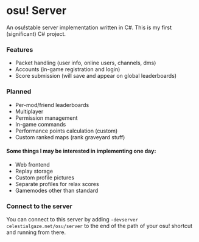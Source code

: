 # osu! Server
An osu!stable server implementation written in C#. This is my first (significant) C# project. 

### Features
- Packet handling (user info, online users, channels, dms)
- Accounts (in-game registration and login)
- Score submission (will save and appear on global leaderboards)

### Planned
- Per-mod/friend leaderboards
- Multiplayer
- Permission management
- In-game commands
- Performance points calculation (custom)
- Custom ranked maps (rank graveyard stuff)
#### Some things I may be interested in implementing one day:
- Web frontend
- Replay storage
- Custom profile pictures
- Separate profiles for relax scores
- Gamemodes other than standard

### Connect to the server
You can connect to this server by adding `-devserver celestialgaze.net/osu/server` to the end of the path of your osu! shortcut and running from there.
